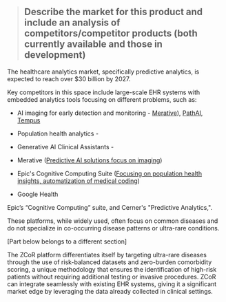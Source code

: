 > ## Describe the market for this product and include an analysis of competitors/competitor products (both currently available and those in development)

The healthcare analytics market, specifically predictive analytics, is expected to reach over $30 billion by 2027. 

Key competitors in this space include large-scale EHR systems with embedded analytics tools focusing on different problems, such as:

* AI imaging for early detection and monitoring - [Merative](https://www.merative.com/content/dam/merative/documents/ebook/achieving-the-benefits-of-ai.pdf)), [PathAI](https://www.pathai.com/), [Tempus](https://www.tempus.com/radiology/)
* Population health analytics - 
* Generative AI Clinical Assistants - 

* Merative ([Predictive AI solutions focus on imaging](https://www.merative.com/content/dam/merative/documents/ebook/achieving-the-benefits-of-ai.pdf))
* Epic's Cognitive Computing Suite ([Focusing on population health insights, automatization of medical coding](https://www.epic.com/software/ai/))
* Google Health

Epic’s “Cognitive Computing” suite, and Cerner's "Predictive Analytics,". 


These platforms, while widely used, often focus on common diseases and do not specialize in co-occurring disease patterns or ultra-rare conditions. 

[Part below belongs to a different section]

The ZCoR platform differentiates itself by targeting ultra-rare diseases through the use of risk-balanced datasets and zero-burden comorbidity scoring, a unique methodology that ensures the identification of high-risk patients without requiring additional testing or invasive procedures. ZCoR can integrate seamlessly with existing EHR systems, giving it a significant market edge by leveraging the data already collected in clinical settings.
